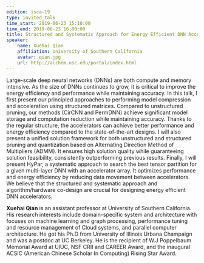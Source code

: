 ```yaml
---
edition: isca-19
type: invited_talk
time_start: 2019-06-23 15:10:00
time_end: 2019-06-23 16:00:00
title: Structured and Systematic Approach for Energy Efficient DNN Acceleration
speaker:
    name: Xuehai Qian
    affiliation: University of Southern California
    avatar: qian.jpg
    url: http://alchem.usc.edu/portal/index.html
---
```

Large-scale deep neural networks (DNNs) are both compute and memory intensive. As the size of DNNs continues to grow, it is critical to improve the energy efficiency and performance while maintaining accuracy. In this talk, I first present our principled approaches to performing model compression and acceleration using structured matrices. Compared to unstructured pruning, our methods (CirCNN and PermDNN) achieve significant model storage and computation reduction while maintaining accuracy. Thanks to the regular structure, the accelerators can achieve better performance and energy efficiency compared to the state-of-the-art designs. I will also present a unified solution framework for both unstructured and structured pruning and quantization based on Alternating Direction Method of Multipliers (ADMM). It ensures high solution quality while guaranteeing solution feasibility, consistently outperforming previous results. Finally, I will present HyPar, a systematic approach to search the best tensor partition for a given multi-layer DNN with an accelerator array. It optimizes performance and energy efficiency by reducing data movement between accelerators. We believe that the structured and systematic approach and algorithm/hardware co-design are crucial for designing energy efficient DNN accelerators.

**Xuehai Qian** is an assistant professor at University of Southern California. His research interests include domain-specific system and architecture with focuses on machine learning and graph processing, performance tuning and resource management of Cloud systems, and parallel computer architecture. He got his Ph.D from University of Illinois Urbana Champaign and was a postdoc at UC Berkeley. He is the recipient of W.J Poppelbaum Memorial Award at UIUC, NSF CRII and CAREER Award, and the inaugural ACSIC (American Chinese Scholar In Computing) Rising Star Award.
